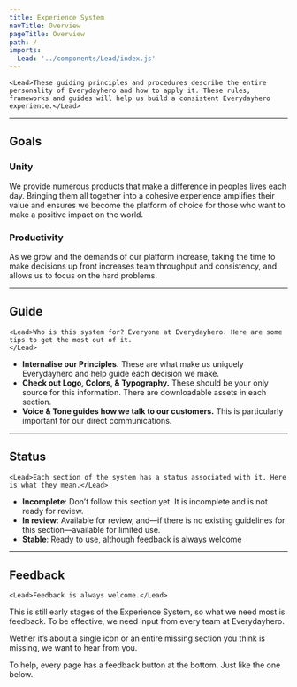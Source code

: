 ```yaml
---
title: Experience System
navTitle: Overview
pageTitle: Overview
path: /
imports:
  Lead: '../components/Lead/index.js'
---
```



```render html
<Lead>These guiding principles and procedures describe the entire personality of Everydayhero and how to apply it. These rules, frameworks and guides will help us build a consistent Everydayhero experience.</Lead>
```

---

## Goals

### Unity

We provide numerous products that make a difference in peoples lives each day. Bringing them all together into a cohesive experience amplifies their value and ensures we become the platform of choice for those who want to make a positive impact on the world.

### Productivity

As we grow and the demands of our platform increase, taking the time to make decisions up front increases team throughput and consistency, and allows us to focus on the hard problems.

---

## Guide

```render html
<Lead>Who is this system for? Everyone at Everydayhero. Here are some tips to get the most out of it.
</Lead>
```

- **Internalise our Principles.** These are what make us uniquely Everydayhero and help guide each decision we make.
- **Check out Logo, Colors, & Typography.** These should be your only source for this information. There are downloadable assets in each section.
- **Voice & Tone guides how we talk to our customers.** This is particularly important for our direct communications.

---

## Status

```render html
<Lead>Each section of the system has a status associated with it. Here is what they mean.</Lead>
```

- **Incomplete**: Don’t follow this section yet. It is incomplete and is not ready for review.
- **In review**: Available for review, and—if there is no existing guidelines for this section—available for limited use.
- **Stable**: Ready to use, although feedback is always welcome

---

## Feedback

```render html
<Lead>Feedback is always welcome.</Lead>
```

This is still early stages of the Experience System, so what we need most is feedback. To be effective, we need input from every team at Everydayhero.

Wether it’s about a single icon or an entire missing section you think is missing, we want to hear from you.

To help, every page has a feedback button at the bottom. Just like the one below.
